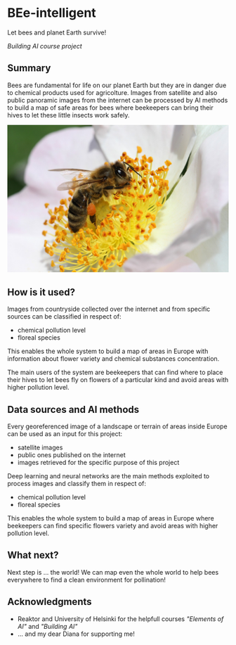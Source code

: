 <!-- This is the markdown template for the final project of the Building AI course, 
created by Reaktor Innovations and University of Helsinki. 
Copy the template, paste it to your GitHub README and edit! -->

# BEe-intelligent
Let bees and planet Earth survive!

*Building AI course project*

## Summary

Bees are fundamental for life on our planet Earth but they are in danger due to chemical products used for agricolture.
Images from satellite and also public panoramic images from the internet can be processed by AI methods to build a map of safe areas for bees where beekeepers can bring their hives to let these little insects work safely.

![Bee_on_flower](bee-4271910_1280.jpg)

<!-- 
## Background

Which problems does your idea solve? How common or frequent is this problem? What is your personal motivation? Why is this topic important or interesting?

This is how you make a list, if you need one:
* problem 1
* problem 2
* etc.
-->

## How is it used?

Images from countryside collected over the internet and from specific sources can be classified in respect of:
* chemical pollution level
* floreal species

This enables the whole system to build a map of areas in Europe with information about flower variety and chemical substances concentration.

The main users of the system are beekeepers that can find where to place their hives to let bees fly on flowers of a particular kind and avoid areas with higher pollution level.


## Data sources and AI methods
Every georeferenced image of a landscape or terrain of areas inside Europe can be used as an input for this project:
* satellite images
* public ones published on the internet
* images retrieved for the specific purpose of this project

Deep learning and neural networks are the main methods exploited to process images and classify them in respect of:
* chemical pollution level
* floreal species

This enables the whole system to build a map of areas in Europe where beekeepers can find specific flowers variety and avoid areas with higher pollution level.

<!--

## Challenges

What does your project _not_ solve? Which limitations and ethical considerations should be taken into account when deploying a solution like this?

-->


## What next?

Next step is ... the world! We can map even the whole world to help bees everywhere to find a clean environment for pollination!


## Acknowledgments

* Reaktor and University of Helsinki for the helpfull courses _"Elements of AI"_ and _"Building AI"_
* ... and my dear Diana for supporting me! 
